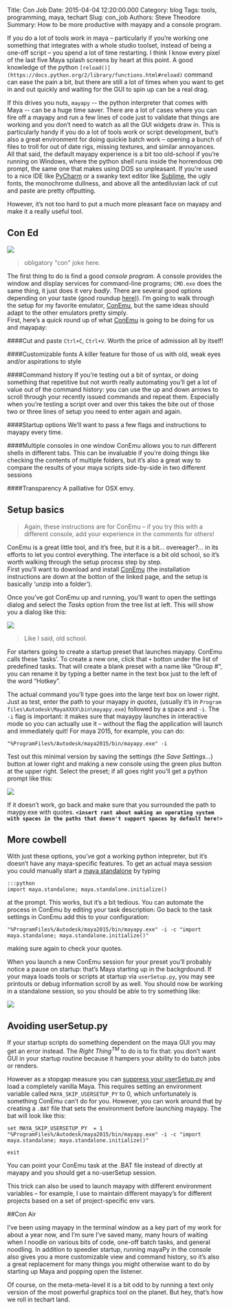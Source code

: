 Title: Con Job
Date: 2015-04-04 12:20:00.000
Category: blog
Tags: tools, programming, maya, techart
Slug: con_job
Authors: Steve Theodore
Summary: How to be more productive with mayapy and a console program. 

  
If you do a lot of tools work in maya – particularly if you’re working one something that integrates with a whole studio toolset, instead of being a one-off script – you spend a lot of time restarting. I think I know every pixel of the last five Maya splash screens by heart at this point. A good knowledge of the python `[reload()](https://docs.python.org/2/library/functions.html#reload)` command can ease the pain a bit, but there are still a lot of times when you want to get in and out quickly and waiting for the GUI to spin up can be a real drag.  

If this drives you nuts, `mayapy` -- the python interpreter that comes with Maya -- can be a huge time saver. There are a lot of cases where you can fire off a mayapy and run a few lines of code just to validate that things are working and you don’t need to watch as all the GUI widgets draw in. This is particularly handy if you do a lot of tools work or script development, but’s also a great environment for doing quickie batch work – opening a bunch of files to troll for out of date rigs, missing textures, and similar annoyances.  
All that said, the default mayapy experience is a bit too old-school if you’re running on Windows, where the python shell runs inside the horrendous `CMD` prompt, the same one that makes using DOS so unpleasant. If you’re used to a nice IDE like [PyCharm](https://www.jetbrains.com/pycharm/) or a swanky text editor like [Sublime](http://www.sublimetext.com/3), the ugly fonts, the monochrome dullness, and above all the antediluvian lack of cut and paste are pretty offputting.  

However, it’s not too hard to put a much more pleasant face on mayapy and make it a really useful tool.  

##  Con Ed

[![](http://www.top10films.co.uk/img/conair_cage.jpg)](http://www.top10films.co.uk/img/conair_cage.jpg)  
> obligatory "con" joke here.  
  
The first thing to do is find a good _console program_. A console provides the window and display services for command-line programs; `CMD.exe` does the same thing, it just does it very _badly_. There are several good options depending on your taste (good roundup [here](http://www.nextofwindows.com/4-better-windows-console-tools-alternatives-to-windows-built-in-command-prompt/))). I’m going to walk through the setup for my favorite emulator, [ConEmu](http://conemu.github.io/), but the same ideas should adapt to the other emulators pretty simply.  
First, here’s a quick round up of what [ConEmu](http://conemu.github.io/) is going to be doing for us and mayapay:  


####Cut and paste
`Ctrl+C`, `Ctrl+V`. Worth the price of admission all by itself!

####Customizable fonts
A killer feature for those of us with old, weak eyes and/or aspirations to style

####Command history
If you’re testing out a bit of syntax, or doing something that repetitive but not worth really automating you’ll get a lot of value out of the command history: you can use the up and down arrows to scroll through your recently issued commands and repeat them. Especially when you’re testing a script over and over this takes the bite out of those two or three lines of setup you need to enter again and again.

####Startup options
We’ll want to pass a few flags and instructions to mayapy every time.

####Multiple consoles in one window
ConEmu allows you to run different shells in different tabs. This can be invaluable if you’re doing things like checking the contents of multiple folders, but it’s also a great way to compare the results of your maya scripts side-by-side in two different sessions

####Transparency
A palliative for OSX envy.

## Setup basics

>Again, these instructions are for ConEmu – if you try this with a different console, add your experience in the comments for others!

ConEmu is a great little tool, and it’s free, but it is a bit… overeager?… in its efforts to let you control everything. The interface is a bit old school, so it’s worth walking through the setup process step by step.  
First you’ll want to download and install [ConEmu](http://conemu.github.io/) (the installation instructions are down at the botton of the linked page, and the setup is basically ‘unzip into a folder’).

Once you’ve got ConEmu up and running, you’ll want to open the settings dialog and select the _Tasks_ option from the tree list at left. This will show you a dialog like this:  
  
[![](http://3.bp.blogspot.com/-w0mbodm7rfY/VSAucMI2xPI/AAAAAAABLnI/0y0424YSh94/s1600/conemu_1.jpg)](http://3.bp.blogspot.com/-w0mbodm7rfY/VSAucMI2xPI/AAAAAAABLnI/0y0424YSh94/s1600/conemu_1.jpg)  
>  Like I said, old school.

For starters going to create a startup preset that launches mayapy. ConEmu calls these ‘tasks’. To create a new one, click that `+` botton under the list of predefined tasks. That will create a blank preset with a name like “Group #”, you can rename it by typing a better name in the text box just to the left of the word “Hotkey”.  

The actual command you’ll type goes into the large text box on lower right. Just as test, enter the path to your mayapy _in quotes_, (usually it’s in `Program files\Autodesk\MayaXXXX\bin\mayapy.exe`) followed by a space and `-i`. The `-i` flag is important: it makes sure that mayaypy launches in interactive mode so you can actually use it – without the flag the application will launch and immediately quit! For maya 2015, for example, you can do:  

    
    "%ProgramFiles%/Autodesk/maya2015/bin/mayapy.exe" -i  
    

Test out this minimal version by saving the settings (the _Save Settings…_) button at lower right and making a new console using the green plus button at the upper right. Select the preset; if all goes right you’ll get a python prompt like this:  

[![](http://4.bp.blogspot.com/-6SwtLYQpf7s/VSAuvIdPHDI/AAAAAAABLnQ/gtXK892tdFs/s1600/conemu_2.jpg)](http://4.bp.blogspot.com/-6SwtLYQpf7s/VSAuvIdPHDI/AAAAAAABLnQ/gtXK892tdFs/s1600/conemu_2.jpg)

  
If it doesn’t work, go back and make sure that you surrounded the path to maypy.exe with quotes. **`<insert rant about making an operating system with spaces in the paths that doesn't support spaces by default here!>`**   


## More cowbell

With just these options, you’ve got a working python intepreter, but it’s doesn’t have any maya-specific features. To get an actual maya session you could manually start a [maya standalone](http://techartsurvival.blogspot.com/2014/04/earth-calling-mayastandalone.html) by typing  
  
    :::python  
    import maya.standalone; maya.standalone.initialize()  
    

at the prompt. This works, but it’s a bit tedious. You can automate the process in ConEmu by editing your task description: Go back to the task settings in ConEmu add this to your configuration:  
 
    "%ProgramFiles%/Autodesk/maya2015/bin/mayapy.exe" -i -c "import maya.standalone; maya.standalone.initialize()"  
    

making sure again to check your quotes.   

When you launch a new ConEmu session for your preset you’ll probably notice a pause on startup: that’s Maya starting up in the backgrdound. If your maya loads tools or scripts at startup via `userSetup.py`, you may see printouts or debug information scroll by as well. You should now be working in a standalone session, so you should be able to try something like:  


[![](http://3.bp.blogspot.com/-ncaJyLvqczY/VSAuvALxi_I/AAAAAAABLnU/64gr2WRWkdo/s1600/conemu3.jpg)](http://3.bp.blogspot.com/-ncaJyLvqczY/VSAuvALxi_I/AAAAAAABLnU/64gr2WRWkdo/s1600/conemu3.jpg)

## Avoiding userSetup.py

If your startup scripts do something dependent on the maya GUI you may get an error instead. The _Right Thing<sup>TM<sup>_ to do is to fix that: you don’t want GUI in your startup routine because it hampers your ability to do batch jobs or renders.   

However as a stopgap measure you can [suppress your userSetup.py](no-soup-for-you.html) and load a completely vanilla Maya. This requires setting an environment variable called `MAYA_SKIP_USERSETUP_PY` to 0, which unfortunately is something ConEmu can’t do for you. However, you can work around that by creating a `.BAT` file that sets the environment before launching mayapy. The bat will look like this: 
    
    set MAYA_SKIP_USERSETUP_PY  = 1  
    "%ProgramFiles%/Autodesk/maya2015/bin/mayapy.exe" -i -c "import maya.standalone; maya.standalone.initialize()"  
      
    exit  

You can point your ConEmu task at the .BAT file instead of directly at mayapy and you should get a no-userSetup session.   

This trick can also be used to launch mayapy with different environment variables – for example, I use to maintain different mayapy’s for different projects based on a set of project-specific env vars.  


##Con Air

I’ve been using mayapy in the terminal window as a key part of my work for about a year now, and I’m sure I’ve saved many, many hours of waiting when I noodle on various bits of code, one-off batch tasks, and general noodling. In addition to speedier startup, running mayaPy in the console also gives you a more customizable view and command history, so it’s also a great replacement for many things you might otherwise want to do by starting up Maya and popping open the listener.  
 
Of course, on the meta-meta-level it is a bit odd to by running a text only version of the most powerful graphics tool on the planet. But hey, that’s how we roll in techart land.

